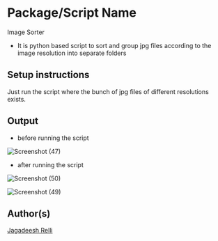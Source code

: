 
# Package/Script Name

Image Sorter

- It is python based script to sort and group jpg files according to the image resolution into separate folders


## Setup instructions

Just run the script where the bunch of jpg files of different resolutions exists.


## Output

- before running the script

![Screenshot (47)](https://user-images.githubusercontent.com/58656215/114294251-e7e3e980-9aba-11eb-8feb-d5556ac1e770.png)

- after running the script

![Screenshot (50)](https://user-images.githubusercontent.com/58656215/114294355-aef84480-9abb-11eb-8445-417216e2179c.png)

![Screenshot (49)](https://user-images.githubusercontent.com/58656215/114294255-f0d4bb00-9aba-11eb-82e8-d59e74cfdd86.png)


## Author(s)

[Jagadeesh Relli](https://github.com/RJ535315)
